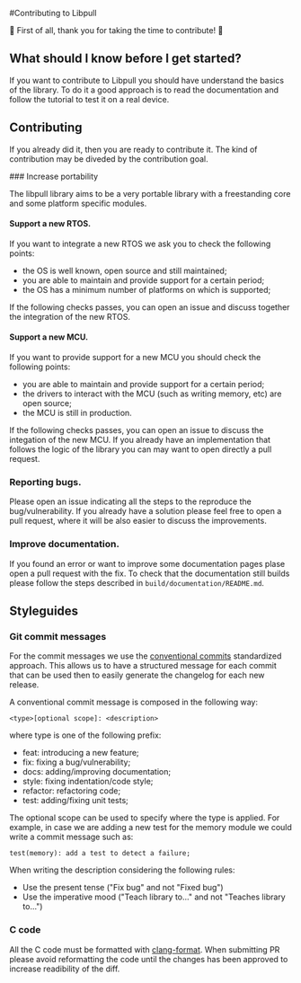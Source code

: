 #Contributing to Libpull

🚀 First of all, thank you for taking the time to contribute! 🚀

## What should I know before I get started?

If you want to contribute to Libpull you should have understand the
basics of the library. To do it a good approach is to read the
documentation and follow the tutorial to test it on a real device.

## Contributing

If you already did it, then you are ready to contribute it. 
The kind of contribution may be diveded by the contribution
goal.

### Increase portability

The libpull library aims to be a very portable library with a
freestanding core and some platform specific modules.

#### Support a new RTOS.

If you want to integrate a new RTOS we ask you to check
the following points:

- the OS is well known, open source and still maintained;
- you are able to maintain and provide support for a certain period;
- the OS has a minimum number of platforms on which is supported;

If the following checks passes, you can open an issue and discuss
together the integration of the new RTOS.

#### Support a new MCU.

If you want to provide support for a new MCU you should check the
following points:

- you are able to maintain and provide support for a certain period;
- the drivers to interact with the MCU (such as writing memory, etc)
are open source;
- the MCU is still in production.

If the following checks passes, you can open an issue to discuss
the integation of the new MCU. If you already have an implementation
that follows the logic of the library you can may want to open directly
a pull request.

### Reporting bugs.

Please open an issue indicating all the steps
to the reproduce the bug/vulnerability. If you
already have a solution please feel free to open
a pull request, where it will be also easier to
discuss the improvements.

### Improve documentation.

If you found an error or want to improve some documentation
pages plase open a pull request with the fix. To check that
the documentation still builds please follow the steps described
in `build/documentation/README.md`.

## Styleguides

### Git commit messages

For the commit messages we use the
[conventional commits](https://conventionalcommits.org)
standardized approach.
This allows us to have a structured message for each commit
that can be used then to easily generate the changelog for
each new release.

A conventional commit message is composed in the following way:

    <type>[optional scope]: <description>

where type is one of the following prefix:

- feat: introducing a new feature;
- fix: fixing a bug/vulnerability;
- docs: adding/improving documentation;
- style: fixing indentation/code style;
- refactor: refactoring code;
- test: adding/fixing unit tests;

The optional scope can be used to specify where the type is applied.
For example, in case we are adding a new test for the memory module
we could write a commit message such as:

    test(memory): add a test to detect a failure;

When writing the description considering the following rules:

- Use the present tense ("Fix bug" and not "Fixed bug")
- Use the imperative mood ("Teach library to..." and not "Teaches library to...")

### C code

All the C code must be formatted with [clang-format](https://clang.llvm.org/docs/ClangFormat.html). When submitting PR please avoid reformatting the code until the changes has been approved to increase readibility of the diff.

